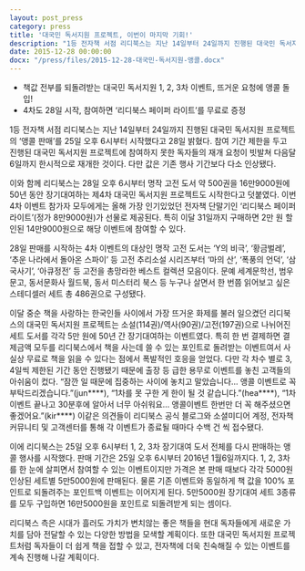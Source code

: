 ```yaml
---
layout: post_press
category: press
title: '대국민 독서지원 프로젝트, 이번이 마지막 기회!'
description: "1등 전자책 서점 리디북스는 지난 14일부터 24일까지 진행된 대국민 독서지원 프로젝트의 ‘앵콜 판매’를 25일 오후 6시부터 시작했다고 28일 밝혔다. 참여 기간 제한을 두고 진행된 대국민 독서지원 프로젝트에 참여하지 못한 독자들의 재개 요청이 빗발쳐 다음달 6일까지 한시적으로 재개한 것이다. 다만 값은 기존 행사 기간보다 다소 인상됐다."
date: 2015-12-28 00:00:00
docx: "/press/files/2015-12-28-대국민-독서지원-앵콜.docx"
---
```



* 책값 전부를 되돌려받는 대국민 독서지원 1, 2, 3차 이벤트, 뜨거운 요청에 앵콜 돌입!
* 4차도 28일 시작, 참여하면 ‘리디북스 페이퍼 라이트’를 무료로 증정

1등 전자책 서점 리디북스는 지난 14일부터 24일까지 진행된 대국민 독서지원 프로젝트의 ‘앵콜 판매’를 25일 오후 6시부터 시작했다고 28일 밝혔다. 참여 기간 제한을 두고 진행된 대국민 독서지원 프로젝트에 참여하지 못한 독자들의 재개 요청이 빗발쳐 다음달 6일까지 한시적으로 재개한 것이다. 다만 값은 기존 행사 기간보다 다소 인상됐다.

이와 함께 리디북스는 28일 오후 6시부터 명작 고전 도서 약 500권을 16만9000원에 50년 동안 장기대여하는 제4차 대국민 독서지원 프로젝트도 시작한다고 덧붙였다. 이번 4차 이벤트 참가자 모두에게는 올해 가장 인기있었던 전자책 단말기인 ‘리디북스 페이퍼 라이트’(정가 8만9000원)가 선물로 제공된다. 특히 이달 31일까지 구매하면 2만 원 할인된 14만9000원으로 해당 이벤트에 참여할 수 있다.

28일 판매를 시작하는 4차 이벤트의 대상인 명작 고전 도서는 ‘Y의 비극’, ‘황금벌레’, ‘추운 나라에서 돌아온 스파이’ 등 고전 추리소설 시리즈부터 ‘마의 산’, ‘폭풍의 언덕’, ‘삼국사기’, ‘아큐정전’ 등 고전을 총망라한 베스트 컬렉션 모음이다. 문예 세계문학선, 범우문고, 동서문화사 월드북, 동서 미스터리 북스 등 누구나 살면서 한 번쯤 읽어보고 싶은 스테디셀러 세트 총 486권으로 구성됐다.

이달 중순 책을 사랑하는 한국인들 사이에서 가장 뜨거운 화제를 불러 일으켰던 리디북스의 대국민 독서지원 프로젝트는 소설(114권)/역사(90권)/고전(197권)으로 나뉘어진 세트 도서를 각각 5만 원에 50년 간 장기대여하는 이벤트였다. 특히 한 번 결제하면 결제금액 모두를 리디북스에서 책을 사는데 쓸 수 있는 포인트로 돌려받는 이벤트여서 사실상 무료로 책을 읽을 수 있다는 점에서 폭발적인 호응을 얻었다. 다만 각 차수 별로 3, 4일씩 제한된 기간 동안 진행됐기 때문에 출장 등 급한 용무로 이벤트를 놓친 고객들의 아쉬움이 컸다. “잠깐 일 때문에 집중하는 사이에 놓치고 말았습니다… 앵콜 이벤트로 꼭 부탁드리겠습니다.”(jun\*\*\*\*), “1차를 못 구한 게 한이 될 것 같습니다.”(hea\*\*\*\*), “1차 이벤트 끝나고 30분후에 알아서 너무 아쉬워요… 앵콜이벤트 한번만 더 꼭 해주셨으면 좋겠어요.”(kir\*\*\*\*) 이같은 의견들이 리디북스 공식 블로그와 소셜미디어 계정, 전자책 커뮤니티 및 고객센터를 통해 각 이벤트가 종료될 때마다 수백 건 씩 접수됐다.

이에 리디북스는 25일 오후 6시부터 1, 2, 3차 장기대여 도서 전체를 다시 판매하는 앵콜 행사를 시작했다. 판매 기간은 25일 오후 6시부터 2016년 1월6일까지다. 1, 2, 3차를 한 눈에 살피면서 참여할 수 있는 이벤트이지만 가격은 본 판매 때보다 각각 5000원 인상된 세트별 5만5000원에 판매된다. 물론 기존 이벤트와 동일하게 책 값을 100% 포인트로 되돌려주는 포인트백 이벤트는 이어지게 된다. 5만5000원 장기대여 세트 3종류를 모두 구입하면 16만5000원을 포인트로 되돌려받게 되는 셈이다.

리디북스 측은 시대가 흘러도 가치가 변치않는  좋은 책들을 현대 독자들에게 새로운 가치를 담아 전달할 수 있는 다양한 방법을 모색할 계획이다. 또한 대국민 독서지원 프로젝트처럼 독자들이 더 쉽게 책을 접할 수 있고, 전자책에 더욱 친숙해질 수 있는 이벤트를 계속 진행해 나갈 계획이다.
